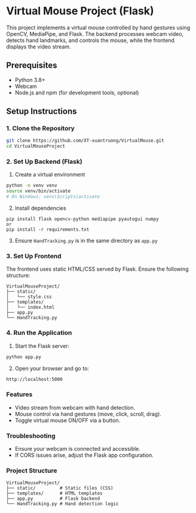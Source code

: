 # Virtual Mouse Project (Flask)

This project implements a virtual mouse controlled by hand gestures using OpenCV, MediaPipe, and Flask. The backend processes webcam video, detects hand landmarks, and controls the mouse, while the frontend displays the video stream.

## Prerequisites
- Python 3.8+
- Webcam
- Node.js and npm (for development tools, optional)

## Setup Instructions

### 1. Clone the Repository
```bash
git clone https://github.com/XT-xuantruong/VirtualMouse.git
cd VirtualMouseProject
```
### 2. Set Up Backend (Flask)
1. Create a virtual environment
```bash
python -m venv venv
source venv/bin/activate  
# On Windows: venv\Scripts\activate
```

2. Install dependencies
```
pip install flask opencv-python mediapipe pyautogui numpy
or
pip install -r requirements.txt
```

3. Ensure `HandTracking.py` is in the same directory as `app.py`

### 3. Set Up Frontend
The frontend uses static HTML/CSS served by Flask. Ensure the following structure:

```
VirtualMouseProject/
├── static/
│   └── style.css
├── templates/
│   └── index.html
├── app.py
└── HandTracking.py
```

### 4. Run the Application
1. Start the Flask server:
```bash
python app.py
```
2. Open your browser and go to:
```bash
http://localhost:5000
```

### Features
- Video stream from webcam with hand detection.
- Mouse control via hand gestures (move, click, scroll, drag).
- Toggle virtual mouse ON/OFF via a button.
### Troubleshooting
- Ensure your webcam is connected and accessible.
- If CORS issues arise, adjust the Flask app configuration.

### Project Structure
```
VirtualMouseProject/
├── static/         # Static files (CSS)
├── templates/      # HTML templates
├── app.py          # Flask backend
└── HandTracking.py # Hand detection logic
```
